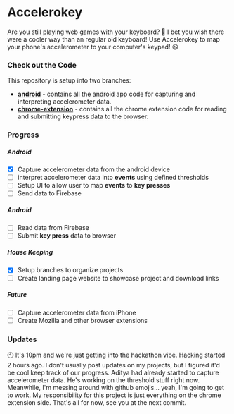 # Accelerokey
Are you still playing web games with your keyboard? :grimacing: I bet you wish there were a cooler way than an regular old keyboard! Use Accelerokey to map your phone's accelerometer to your computer's keypad! :satisfied:

### Check out the Code
This repository is setup into two branches:
- [**android**](https://github.com/binitshah/accelerokey/tree/android) - contains all the android app code for capturing and interpreting accelerometer data.
- [**chrome-extension**](https://github.com/binitshah/accelerokey/tree/chrome-extension) - contains all the chrome extension code for reading and submitting keypress data to the browser.

### Progress
##### Android
- [x] Capture accelerometer data from the android device
- [ ] interpret accelerometer data into **events** using defined thresholds
- [ ] Setup UI to allow user to map **events** to **key presses**
- [ ] Send data to Firebase

##### Android
- [ ] Read data from Firebase
- [ ] Submit **key press** data to browser

##### House Keeping
- [x] Setup branches to organize projects
- [ ] Create landing page website to showcase project and download links

##### Future
- [ ] Capture accelerometer data from iPhone
- [ ] Create Mozilla and other browser extensions

### Updates
:clock10:
It's 10pm and we're just getting into the hackathon vibe. Hacking started 2 hours ago. I don't usually post updates on my projects, but I figured it'd be cool keep track of our progress. Aditya had already started to capture accelerometer data. He's working on the threshold stuff right now. Meanwhile, I'm messing around with github emojis... yeah, I'm going to get to work. My responsibility for this project is just everything on the chrome extension side. That's all for now, see you at the next commit.